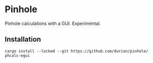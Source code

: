 # Pinhole

Pinhole calculations with a GUI. Experimental.

## Installation

```shell
cargo install --locked --git https://github.com/durian/pinhole/ phcalc-egui
```

